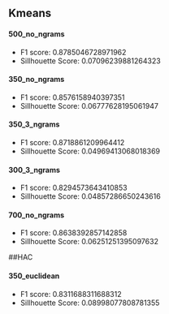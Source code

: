 ## Kmeans
#### 500_no_ngrams
* F1 score: 0.8785046728971962
* Sillhouette Score: 0.07096239881264323


#### 350_no_ngrams
* F1 score: 0.8576158940397351
* Sillhouette Score: 0.06777628195061947


#### 350_3_ngrams
* F1 score: 0.8718861209964412
* Sillhouette Score: 0.04969413068018369


#### 300_3_ngrams
* F1 score: 0.8294573643410853
* Sillhouette Score: 0.04857286650243616

#### 700_no_ngrams
* F1 score: 0.8638392857142858
* Sillhouette Score: 0.06251251395097632



##HAC
#### 350_euclidean
* F1 score: 0.8311688311688312
* Sillhouette Score: 0.08998077808781355
